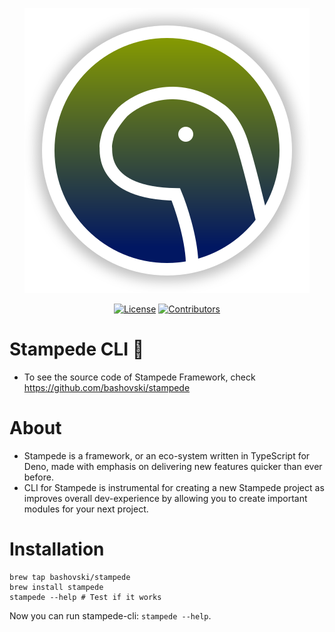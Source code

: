 <p align="center">
  <img alt="Stampede" src="assets/logo.svg" />
</p>

<p align="center">
<a href="https://img.shields.io/badge/license-MIT-%23339933"><img src="https://img.shields.io/badge/license-MIT-%23339933" alt="License"></a>
<a href="https://img.shields.io/github/contributors/bashovski/stampede-cli?color=%23011762"><img src="https://img.shields.io/github/contributors/bashovski/stampede-cli?color=%23011762" alt="Contributors"></a>
</p>

# Stampede CLI 🦕
- To see the source code of Stampede Framework, check https://github.com/bashovski/stampede

# About
- Stampede is a framework, or an eco-system written in TypeScript for Deno, made with emphasis on delivering new features quicker than ever before.
- CLI for Stampede is instrumental for creating a new Stampede project as improves overall dev-experience by allowing you to create important modules for your next project.

# Installation

```shell script
brew tap bashovski/stampede
brew install stampede
stampede --help # Test if it works
```

Now you can run stampede-cli: ```stampede --help```.
